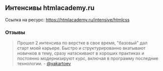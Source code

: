## Интенсивы htmlacademy.ru

Ссылка на ресурс: https://htmlacademy.ru/intensive/htmlcss

### Отзывы
> Прошел 2 интенсива по верстке в свое время, "базовый" дал старт моей карьере. Быстро и структурированно вкатывают новичков в тему, сразу натаскивают в хороших практиках и постоянно модернизируют курс, включая в программу последние технологии. - [@yakartoev](https://github.com/yakartoev)


